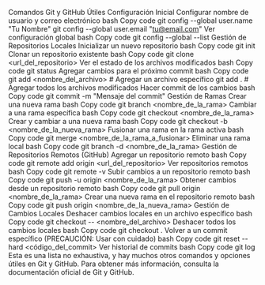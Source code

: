 Comandos Git y GitHub Útiles
Configuración Inicial
Configurar nombre de usuario y correo electrónico
bash
Copy code
git config --global user.name "Tu Nombre"
git config --global user.email "tu@email.com"
Ver configuración global
bash
Copy code
git config --global --list
Gestión de Repositorios Locales
Inicializar un nuevo repositorio
bash
Copy code
git init
Clonar un repositorio existente
bash
Copy code
git clone <url_del_repositorio>
Ver el estado de los archivos modificados
bash
Copy code
git status
Agregar cambios para el próximo commit
bash
Copy code
git add <nombre_del_archivo>  # Agregar un archivo específico
git add .                     # Agregar todos los archivos modificados
Hacer commit de los cambios
bash
Copy code
git commit -m "Mensaje del commit"
Gestión de Ramas
Crear una nueva rama
bash
Copy code
git branch <nombre_de_la_rama>
Cambiar a una rama específica
bash
Copy code
git checkout <nombre_de_la_rama>
Crear y cambiar a una nueva rama
bash
Copy code
git checkout -b <nombre_de_la_nueva_rama>
Fusionar una rama en la rama activa
bash
Copy code
git merge <nombre_de_la_rama_a_fusionar>
Eliminar una rama local
bash
Copy code
git branch -d <nombre_de_la_rama>
Gestión de Repositorios Remotos (GitHub)
Agregar un repositorio remoto
bash
Copy code
git remote add origin <url_del_repositorio>
Ver repositorios remotos
bash
Copy code
git remote -v
Subir cambios a un repositorio remoto
bash
Copy code
git push -u origin <nombre_de_la_rama>
Obtener cambios desde un repositorio remoto
bash
Copy code
git pull origin <nombre_de_la_rama>
Crear una nueva rama en el repositorio remoto
bash
Copy code
git push origin <nombre_de_la_nueva_rama>
Gestión de Cambios Locales
Deshacer cambios locales en un archivo específico
bash
Copy code
git checkout -- <nombre_del_archivo>
Deshacer todos los cambios locales
bash
Copy code
git checkout .
Volver a un commit específico (PRECAUCIÓN: Usar con cuidado)
bash
Copy code
git reset --hard <código_del_commit>
Ver historial de commits
bash
Copy code
git log
Esta es una lista no exhaustiva, y hay muchos otros comandos y opciones útiles en Git y GitHub. Para obtener más información, consulta la documentación oficial de Git y GitHub.
